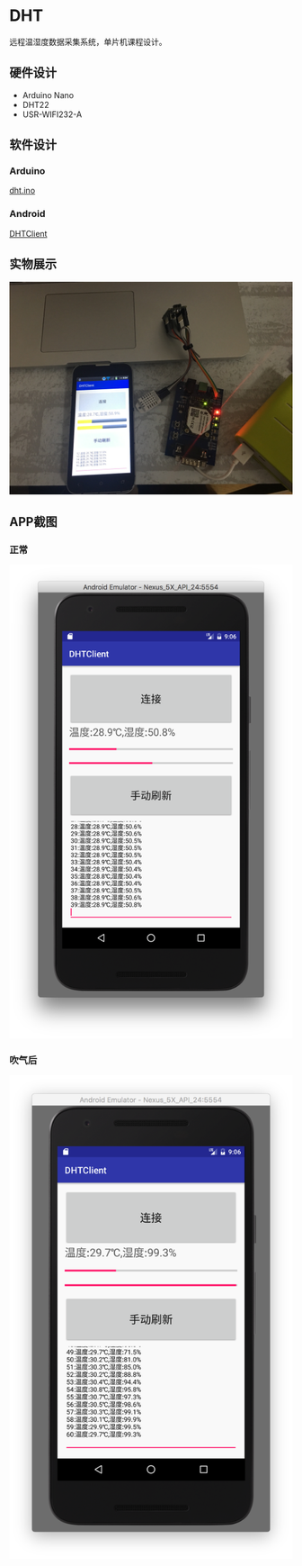 # DHT

远程温湿度数据采集系统，单片机课程设计。

## 硬件设计

* Arduino Nano
* DHT22
* USR-WIFI232-A

## 软件设计

### Arduino

[dht.ino](DHT/dht.ino)

### Android

[DHTClient](DHTClient)

## 实物展示

![实物](https://raw.githubusercontent.com/ypwhs/resources/master/IMG_0857.jpg)

## APP截图

### 正常

![正常](https://raw.githubusercontent.com/ypwhs/resources/master/Snip20160924_5.png)

### 吹气后

![吹气后](https://raw.githubusercontent.com/ypwhs/resources/master/Snip20160924_6.png)